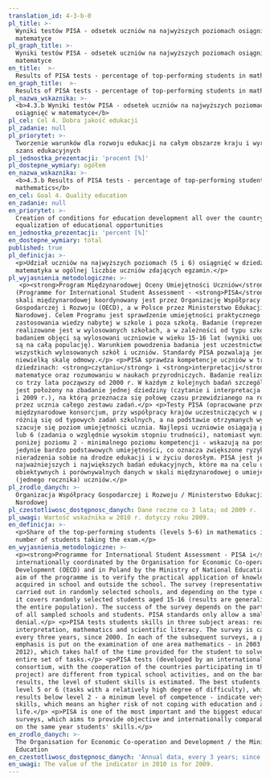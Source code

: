 ```yaml
---
translation_id: 4-3-b-0
pl_title: >-
  Wyniki testów PISA - odsetek uczniów na najwyższych poziomach osiągnięć w
  matematyce
pl_graph_title: >-
  Wyniki testów PISA - odsetek uczniów na najwyższych poziomach osiągnięć w
  matematyce
en_title:  >-
  Results of PISA tests - percentage of top-performing students in mathematics
en_graph_title:  >-
  Results of PISA tests - percentage of top-performing students in mathematics
pl_nazwa_wskaznika: >-
  <b>4.3.b Wyniki testów PISA - odsetek uczniów na najwyższych poziomach
  osiągnięć w matematyce</b>
pl_cel: Cel 4. Dobra jakość edukacji
pl_zadanie: null
pl_priorytet: >-
  Tworzenie warunków dla rozwoju edukacji na całym obszarze kraju i wyrównywanie
  szans edukacyjnych
pl_jednostka_prezentacji: 'procent [%]'
pl_dostepne_wymiary: ogółem
en_nazwa_wskaznika: >-
  <b>4.3.b Results of PISA tests - percentage of top-performing students in
  mathematics</b>
en_cel: Goal 4. Quality education
en_zadanie: null
en_priorytet: >-
  Creation of conditions for education development all over the country and
  equalization of educational opportunities
en_jednostka_prezentacji: 'percent [%]'
en_dostepne_wymiary: total
published: true
pl_definicja: >-
  <p>Udział uczniów na najwyższych poziomach (5 i 6) osiągnięć w dziedzinie –
  matematyka w ogólnej liczbie uczniów zdających egzamin.</p>
pl_wyjasnienia_metodologiczne: >-
   <p><strong>Program Międzynarodowej Oceny Umiejętności Uczniów</strong>
  (Programme for International Student Assessment - <strong>PISA</strong>) w
  skali międzynarodowej koordynowany jest przez Organizację Współpracy
  Gospodarczej i Rozwoju (OECD), a w Polsce przez Ministerstwo Edukacji
  Narodowej. Celem Programu jest sprawdzenie umiejętności praktycznego
  zastosowania wiedzy nabytej w szkole i poza szkołą. Badanie (reprezentacyjne)
  realizowane jest w wylosowanych szkołach, a w zależności od typu szkoły,
  badaniem objęci są wylosowani uczniowie w wieku 15-16 lat (wyniki uogólniane
  są na całą populację). Warunkiem powodzenia badania jest uczestnictwo w nim
  wszystkich wylosowanych szkół i uczniów. Standardy PISA pozwalają jedynie na
  niewielką skalę odmowy.</p> <p>PISA sprawdza kompetencje uczniów w trzech
  dziedzinach: <strong>czytaniu</strong> i <strong>interpretacji</strong>,
  matematyce oraz rozumowaniu w naukach przyrodniczych. Badanie realizowane jest
  co trzy lata począwszy od 2000 r. W każdym z kolejnych badań szczególny nacisk
  jest położony na zbadanie jednej dziedziny (czytanie i interpretacja w 2000 r.
  i 2009 r.), na którą przeznacza się połowę czasu przewidzianego na rozwiązanie
  przez ucznia całego zestawu zadań.</p> <p>Testy PISA (opracowane przez
  międzynarodowe konsorcjum, przy współpracy krajów uczestniczących w projekcie)
  różnią się od typowych zadań szkolnych, a na podstawie otrzymanych wyników
  szacuje się poziom umiejętności ucznia. Najlepsi uczniowie osiągają poziom 5
  lub 6 (zadania o względnie wysokim stopniu trudności), natomiast wyniki
  poniżej poziomu 2 - minimalnego poziomu kompetencji - wskazują na posiadanie
  jedynie bardzo podstawowych umiejętności, co oznacza zwiększone ryzyko
  nieradzenia sobie na drodze edukacji i w życiu dorosłym. PISA jest jednym z
  najważniejszych i największych badań edukacyjnych, które ma na celu uzyskanie
  obiektywnych i porównywalnych danych w skali międzynarodowej o umiejętnościach
  (jednego rocznika) uczniów.</p>
pl_zrodlo_danych: >-
  Organizacja Współpracy Gospodarczej i Rozwoju / Ministerstwo Edukacji
  Narodowej
pl_czestotliwosc_dostępnosc_danych: Dane roczne co 3 lata; od 2009 r.
pl_uwagi: Wartość wskaźnika w 2010 r. dotyczy roku 2009.
en_definicja: >-
  <p>Share of the top-performing students (levels 5-6) in mathematics in the
  number of students taking the exam.</p>
en_wyjasnienia_metodologiczne: >-
  <p><strong>Programme for International Student Assessment - PISA i</strong>s
  internationally coordinated by the Organisation for Economic Co-operation and
  Development (OECD) and in Poland by the Ministry of National Education. The
  aim of the programme is to verify the practical application of knowledge
  acquired in school and outside the school. The survey (representative) is
  carried out in randomly selected schools, and depending on the type of school,
  it covers randomly selected students aged 15-16 (results are generalized to
  the entire population). The success of the survey depends on the participation
  of all sampled schools and students. PISA standards only allow a small-scale
  denial.</p> <p>PISA tests students skills in three subject areas: reading and
  interpretation, mathematics and scientific literacy. The survey is carried out
  every three years, since 2000. In each of the subsequent surveys, a particular
  emphasis is put on the examination of one area mathematics - in 2003 and
  2012), which takes half of the time provided for the student to solve the
  entire set of tasks.</p> <p>PISA tests (developed by an international
  consortium, with the cooperation of the countries participating in the
  project) are different from typical school activities, and on the basis of the
  results, the level of student skills is estimated. The best students reach
  level 5 or 6 (tasks with a relatively high degree of difficulty), while
  results below level 2 - a minimum level of competence - indicate very basic
  skills, which means an higher risk of not coping with education and adult
  life.</p> <p>PISA is one of the most important and the biggest educational
  surveys, which aims to provide objective and internationally comparable data
  on the same year students' skills.</p>
en_zrodlo_danych: >-
  The Organisation for Economic Co-operation and Development / the Ministry of
  Education
en_czestotliwosc_dostępnosc_danych: 'Annual data, every 3 years; since 2009'
en_uwagi: The value of the indicator in 2010 is for 2009.
---
```

